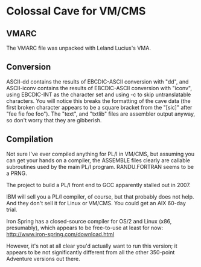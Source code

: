 # Colossal Cave for VM/CMS

## VMARC

The VMARC file was unpacked with Leland Lucius's VMA.

## Conversion

ASCII-dd contains the results of EBCDIC-ASCII conversion with "dd", and
ASCII-iconv contains the results of EBCDIC-ASCII conversion with
"iconv", using EBCDIC-INT as the character set and using -c to skip
untranslatable characters.  You will notice this breaks the formatting
of the cave data (the first broken character appears to be a square
bracket from the "[sic]" after "fee fie foe foo").  The "text", and
"txtlib" files are assembler output anyway, so don't worry that they are
gibberish.

## Compilation

Not sure I've ever compiled anything for PL/I in VM/CMS, but assuming
you can get your hands on a compiler, the ASSEMBLE files clearly are
callable subroutines used by the main PL/I program.  RANDU.FORTRAN seems
to be a PRNG.

The project to build a PL/I front end to GCC apparently stalled out in
2007.

IBM will sell you a PL/I compiler, of course, but that probably does not
help.  And they don't sell it for Linux or VM/CMS.  You could get an AIX
60-day trial.

Iron Spring has a closed-source compiler for OS/2 and Linux (x86,
presumably), which appears to be free-to-use at least for now:
http://www.iron-spring.com/download.html

However, it's not at all clear you'd actually want to run this version;
it appears to be not significantly different from all the other
350-point Adventure versions out there.
